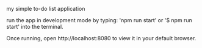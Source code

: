 my simple to-do list application


run the app in development mode by typing: 'npm run start' or '$ npm run start' into the terminal. 

Once running, open http://localhost:8080 to view it in your default browser.